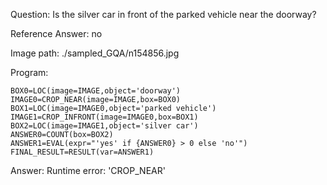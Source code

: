Question: Is the silver car in front of the parked vehicle near the doorway?

Reference Answer: no

Image path: ./sampled_GQA/n154856.jpg

Program:

```
BOX0=LOC(image=IMAGE,object='doorway')
IMAGE0=CROP_NEAR(image=IMAGE,box=BOX0)
BOX1=LOC(image=IMAGE0,object='parked vehicle')
IMAGE1=CROP_INFRONT(image=IMAGE0,box=BOX1)
BOX2=LOC(image=IMAGE1,object='silver car')
ANSWER0=COUNT(box=BOX2)
ANSWER1=EVAL(expr="'yes' if {ANSWER0} > 0 else 'no'")
FINAL_RESULT=RESULT(var=ANSWER1)
```
Answer: Runtime error: 'CROP_NEAR'

